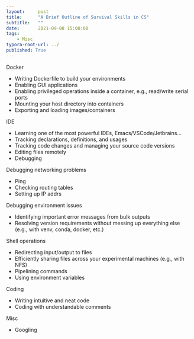 ```yaml
---
layout:     post
title:      "A Brief Outline of Survival Skills in CS"
subtitle:   ""
date:       2021-09-08 15:00:00
tags:
    - Misc
typora-root-url: ../
published: True
---
```


Docker

* Writing Dockerfile to build your environments
* Enabling GUI applications
* Enabling privileged operations inside a container, e.g., read/write serial ports
* Mounting your host directory into containers
* Exporting and loading images/containers

IDE

* Learning one of the most powerful IDEs, Emacs/VSCode/Jetbrains...
* Tracking declarations, definitions, and usages
* Tracking code changes and managing your source code versions
* Editing files remotely
* Debugging

Debugging networking problems

* Ping
* Checking routing tables
* Setting up IP addrs

Debugging environment issues

* Identifying important error messages from bulk outputs
* Resolving version requirements without messing up everything else (e.g., with venv, conda, docker, etc.)

Shell operations

* Redirecting input/output to files
* Efficiently sharing files across your experimental machines (e.g., with NFS)
* Pipelining commands
* Using environment variables

Coding

* Writing intuitive and neat code
* Coding with understandable comments

Misc

* Googling
